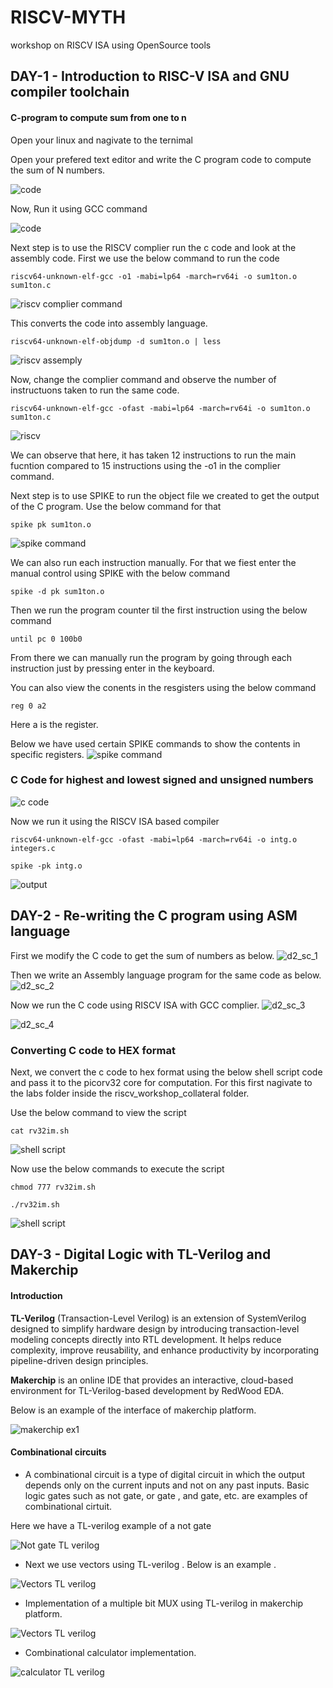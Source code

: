 # RISCV-MYTH
workshop on RISCV ISA using OpenSource tools

## DAY-1 - Introduction to RISC-V ISA and GNU compiler toolchain

#### C-program to compute sum from one to n

Open your linux and nagivate to the ternimal

Open your prefered text editor and write the C program code to compute the sum of N numbers.

![code](images/d1_sc_1.png)

Now, Run it using GCC command

![code](images/d1_sc_2.png)

Next step is to use the RISCV complier run the c code and look at the assembly code.
First we use the below command to run the code

```
riscv64-unknown-elf-gcc -o1 -mabi=lp64 -march=rv64i -o sum1ton.o sum1ton.c
```
![riscv complier command](images/d1_sc_3.png)

This converts the code into assembly language.

```
riscv64-unknown-elf-objdump -d sum1ton.o | less
```
![riscv assemply](images/d1_sc_4.png)

Now, change the complier command and observe the number of instructuons taken to run the same code.

```
riscv64-unknown-elf-gcc -ofast -mabi=lp64 -march=rv64i -o sum1ton.o sum1ton.c
```

![riscv](images/d1_sc_5.png)

We can observe that here, it has taken 12 instructions to run the main fucntion compared to 15 instructions using the -o1 in the complier command.


Next step is to use SPIKE to run the object file we created to get the output of the C program. Use  the below command for that
```
spike pk sum1ton.o
```
![spike command](images/d1_sc_6.png)


We can also run each instruction manually. For that we fiest enter the manual control using SPIKE with the below command
```
spike -d pk sum1ton.o
```

Then we run the program counter til the first instruction using the below command
```
until pc 0 100b0
```

From there we can manually run the program by going through each instruction just by pressing enter in the keyboard.

You can also view the conents in the resgisters using the below command 
```
reg 0 a2
```
Here a is the register.

Below we have used certain SPIKE commands to show the contents in specific registers.
![spike command](images/d1_sc_7.png)


### C Code for highest and lowest signed and unsigned numbers

![c code](images/d1_sc_8.png)

Now we run it using the RISCV ISA based compiler

```
riscv64-unknown-elf-gcc -ofast -mabi=lp64 -march=rv64i -o intg.o integers.c
```
```
spike -pk intg.o
```
![output](images/d1_sc_9.png)


## DAY-2 - Re-writing the C program using ASM language

First we modify the C code to get the sum of numbers as below.
![d2_sc_1](images/d2_sc_1.png)

Then we write an Assembly language program for the same code as below.
![d2_sc_2](images/d2_sc_2.png)

Now we run the C code using RISCV ISA with GCC complier.
![d2_sc_3](images/d2_sc_3.png)

![d2_sc_4](images/d2_sc_4.png)


### Converting C code to HEX format

Next, we convert the c code to hex format using the below shell script code and pass it to the picorv32 core for computation.
For this first nagivate to the labs folder inside the riscv_workshop_collateral folder.

Use the below command to view the script
```
cat rv32im.sh
```

![shell script](images/d2_sc_5.png)

Now use the below commands to execute the script

```
chmod 777 rv32im.sh

./rv32im.sh
```

![shell script](images/d2_sc_6.png)


## DAY-3 - Digital Logic with TL-Verilog and Makerchip

#### Introduction

**TL-Verilog** (Transaction-Level Verilog) is an extension of SystemVerilog designed to simplify hardware design by introducing transaction-level modeling concepts directly into RTL development. It helps reduce complexity, improve reusability, and enhance productivity by incorporating pipeline-driven design principles.

**Makerchip** is an online IDE that provides an interactive, cloud-based environment for TL-Verilog-based development by RedWood EDA.

Below is an example of the interface of makerchip platform.

![makerchip ex1](images/d3_sc_1.png)

#### Combinational circuits

- A combinational circuit is a type of digital circuit in which the output depends only on the current inputs and not on any past inputs. Basic logic gates such as not gate, or gate , and gate, etc. are examples of combinational cirtuit.

Here we have a TL-verilog example of a not gate

![Not gate TL verilog](images/d3_sc_2.png)

- Next we use vectors using TL-verilog . Below is an example .

![Vectors TL verilog](images/d3_sc_3.png)

- Implementation of a multiple bit MUX using TL-verilog in makerchip platform.

![Vectors TL verilog](images/d3_sc_4.png)

- Combinational calculator implementation.

![calculator TL verilog](images/d3_sc_5.png)
